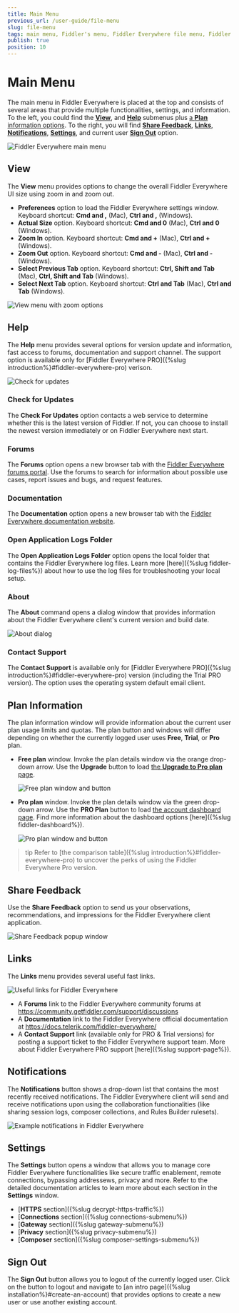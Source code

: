 ```yaml
---
title: Main Menu
previous_url: /user-guide/file-menu
slug: file-menu
tags: main menu, Fiddler's menu, Fiddler Everywhere file menu, Fiddler Everywhere help menu
publish: true
position: 10
---
```


# Main Menu

The main menu in Fiddler Everywhere is placed at the top and consists of several areas that provide multiple functionalities, settings, and information. To the left, you could find the [**View**](#view), and [**Help**](#help) submenus plus [a **Plan** information options](#plan-information). To the right, you will find [**Share Feedback**](#share-feedback), [**Links**](#links), [**Notifications**](#notifications), [**Settings**](#settings), and current user [**Sign Out**](#sign-out) option.

![Fiddler Everywhere main menu](../images/menu/main-menu-all.png)


## View

The **View** menu provides options to change the overall Fiddler Everywhere UI size using zoom in and zoom out.

- **Preferences** option to load the Fiddler Everywhere settings window. Keyboard shortcut: __Cmd and ,__ (Mac), __Ctrl and ,__ (Windows). 
- **Actual Size** option. Keyboard shortcut: __Cmd and 0__ (Mac), __Ctrl and 0__ (Windows). 
- **Zoom In** option. Keyboard shortcut: __Cmd and +__ (Mac), __Ctrl and +__ (Windows). 
- **Zoom Out** option. Keyboard shortcut: __Cmd and -__ (Mac), __Ctrl and -__ (Windows). 
- **Select Previous Tab** option. Keyboard shortcut: __Ctrl, Shift and Tab__ (Mac), __Ctrl, Shift and Tab__ (Windows). 
- **Select Next Tab** option. Keyboard shortcut: __Ctrl and Tab__ (Mac), __Ctrl and Tab__ (Windows). 

![View menu with zoom options](../images/menu/main-menu-view.png)

## Help

The **Help** menu provides several options for version update and information, fast access to forums, documentation and support channel. The support option is available only for [Fiddler Everywhere PRO]({%slug introduction%}#fiddler-everywhere-pro) verison.

![Check for updates](../images/menu/menu-help-update.png)

### Check for Updates

The **Check For Updates** option contacts a web service to determine whether this is the latest version of Fiddler. If not, you can choose to install the newest version immediately or on Fiddler Everywhere next start.

### Forums

The **Forums** option opens a new browser tab with the [Fiddler Everywhere forums portal](https://community.getfiddler.com/support/discussions). Use the forums to search for information about possible use cases, report issues and bugs, and request features.

### Documentation

The **Documentation** option opens a new browser tab with the [Fiddler Everywhere documentation website](https://docs.telerik.com/fiddler-everywhere/).

### Open Application Logs Folder

The **Open Application Logs Folder** option opens the local folder that contains the Fiddler Everywhere log files. Learn more [here]({%slug fiddler-log-files%}) about how to use the log files for troubleshooting your local setup.

### About

The **About** command opens a dialog window that provides information about the Fiddler Everywhere client's current version and build date.

![About dialog](../images/menu/menu-help-about.png)


### Contact Support

The **Contact Support** is available only for [Fiddler Everywhere PRO]({%slug introduction%}#fiddler-everywhere-pro) version (including the Trial PRO version). The option uses the operating system default email client.

## Plan Information

The plan information window will provide information about the current user plan usage limits and quotas. The plan button and windows will differ depending on whether the currently logged user uses **Free**, **Trial**, or **Pro** plan. 

- **Free plan** window. Invoke the plan details window via the orange drop-down arrow. Use the **Upgrade** button to load [the **Upgrade to Pro plan** page](https://dashboard.getfiddler.com/purchase?source=fe).

    ![Free plan window and button](../images/menu/free-plan-window.png)

- **Pro plan** window. Invoke the plan details window via the green drop-down arrow. Use the **PRO Plan** button to load [the account dashboard page](https://dashboard.getfiddler.be/myaccount). Find more information about the dashboard options [here]({%slug fiddler-dashboard%}).

    ![Pro plan window and button](../images/menu/pro-plan-window.png)

>tip Refer to [the comparison table]({%slug introduction%}#fiddler-everywhere-pro) to uncover the perks of using the Fiddler Everywhere Pro version.


## Share Feedback

Use the **Share Feedback** option to send us your observations, recommendations, and impressions for the Fiddler Everywhere client application.

![Share Feedback popup window](../images/menu/share-feedback.png)


## Links

The **Links** menu provides several useful fast links.

![Useful links for Fiddler Everywhere](../images/menu/menu-all-links.png)

- A **Forums** link to the Fiddler Everywhere community forums at https://community.getfiddler.com/support/discussions
- A **Documentation** link to the Fiddler Everywhere official documentation at https://docs.telerik.com/fiddler-everywhere/
- A **Contact Support** link (available only for PRO & Trial versions) for posting a support ticket to the Fiddler Everywhere support team. More about Fiddler Everywhere PRO support [here]({%slug support-page%}).

## Notifications

The **Notifications** button shows a drop-down list that contains the most recently received notifications. The Fiddler Everywhere client will send and receive notifications upon using the collaboration functionalities (like sharing session logs, composer collections, and Rules Builder rulesets).

![Example notifications in Fiddler Everywhere](../images/menu/menu-notifications.png)

## Settings

The **Settings** button opens a window that allows you to manage core Fiddler Everywhere functionalities like secure traffic enablement, remote connections, bypassing addressews, privacy and more. Refer to the detailed documentation articles to learn more about each section in the **Settings** window.

- [**HTTPS** section]({%slug decrypt-https-traffic%})
- [**Connections** section]({%slug connections-submenu%})
- [**Gateway** section]({%slug gateway-submenu%})
- [**Privacy** section]({%slug privacy-submenu%})
- [**Composer** section]({%slug composer-settings-submenu%})

## Sign Out

The **Sign Out** button allows you to logout of the currently logged user. Click on the button to logout and navigate to [an intro page]({%slug installation%}#create-an-account) that provides options to create a new user or use another existing account.